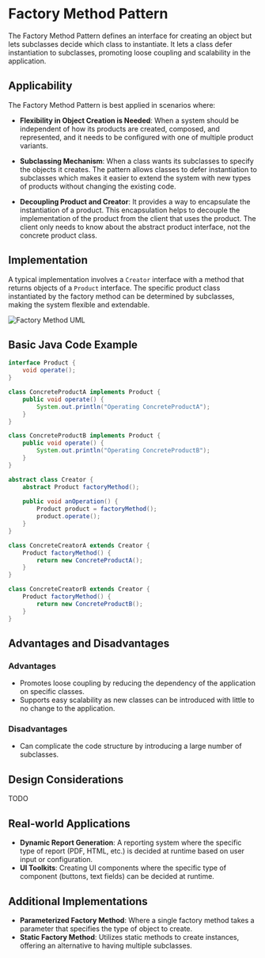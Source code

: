 # Factory Method Pattern

The Factory Method Pattern defines an interface for creating an object but lets subclasses decide which class to instantiate. It lets a class defer instantiation to subclasses, promoting loose coupling and scalability in the application.

## Applicability

The Factory Method Pattern is best applied in scenarios where:

- **Flexibility in Object Creation is Needed**: When a system should be independent of how its products are created, composed, and represented, and it needs to be configured with one of multiple product variants.

- **Subclassing Mechanism**: When a class wants its subclasses to specify the objects it creates. The pattern allows classes to defer instantiation to subclasses which makes it easier to extend the system with new types of products without changing the existing code.

- **Decoupling Product and Creator**: It provides a way to encapsulate the instantiation of a product. This encapsulation helps to decouple the implementation of the product from the client that uses the product. The client only needs to know about the abstract product interface, not the concrete product class.

## Implementation

A typical implementation involves a `Creator` interface with a method that returns objects of a `Product` interface. The specific product class instantiated by the factory method can be determined by subclasses, making the system flexible and extendable.

![Factory Method UML](https://upload.wikimedia.org/wikipedia/commons/thumb/8/8e/Factory_Method_UML_class_diagram.svg/2560px-Factory_Method_UML_class_diagram.svg.png "Factory Method UML")

## Basic Java Code Example

```java
interface Product {
    void operate();
}

class ConcreteProductA implements Product {
    public void operate() {
        System.out.println("Operating ConcreteProductA");
    }
}

class ConcreteProductB implements Product {
    public void operate() {
        System.out.println("Operating ConcreteProductB");
    }
}

abstract class Creator {
    abstract Product factoryMethod();
    
    public void anOperation() {
        Product product = factoryMethod();
        product.operate();
    }
}

class ConcreteCreatorA extends Creator {
    Product factoryMethod() {
        return new ConcreteProductA();
    }
}

class ConcreteCreatorB extends Creator {
    Product factoryMethod() {
        return new ConcreteProductB();
    }
}
```

## Advantages and Disadvantages

### Advantages
- Promotes loose coupling by reducing the dependency of the application on specific classes.
- Supports easy scalability as new classes can be introduced with little to no change to the application.

### Disadvantages
- Can complicate the code structure by introducing a large number of subclasses.

## Design Considerations
TODO

## Real-world Applications

- **Dynamic Report Generation**: A reporting system where the specific type of report (PDF, HTML, etc.) is decided at runtime based on user input or configuration.
- **UI Toolkits**: Creating UI components where the specific type of component (buttons, text fields) can be decided at runtime.


## Additional Implementations

- **Parameterized Factory Method**: Where a single factory method takes a parameter that specifies the type of object to create.
- **Static Factory Method**: Utilizes static methods to create instances, offering an alternative to having multiple subclasses.
